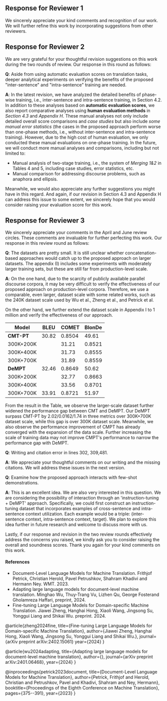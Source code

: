 ## Response for Reviewer 1
We sincerely appreciate your kind comments and recognition of our work. We will further refine this work by incorporating suggestions from other reviewers.

## Response for Reviewer 2

We are very grateful for your thoughtful revision suggestions on this work during the two rounds of review. Our response in this round as follows:

**Q**: Aside from using automatic evaluation scores on translation tasks, deeper analytical experiments on verifying the benefits of the proposed "inter-sentence" and "intra-sentence" training are needed.

**A**: In the latest revision, we have analyzed the detailed benefits of phase-wise training, i.e., inter-sentence and intra-sentence training, in Section 4.2. In addition to these analyses based on **automatic evaluation scores**, we also report comparative analyses using **human evaluation methods** in *Section 4.3* and *Appendix H*. These manual analyses not only include detailed overall score comparisons and *case studies* but also include *some manual error statistics* (the cases in the proposed approach perform worse than one-phase methods, i.e., without inter-sentence and intra-sentence training). However, due to the high cost of human evaluation, we only conducted these manual evaluations on one-phase training. In the future, we will conduct more manual analyses and comparisons, including but not limited to:

- Manual analysis of two-stage training, i.e., the system of *Merging 1&2* in Tables 4 and 5, including case studies, error statistics, etc.
- Manual comparison for addressing discourse problems, such as anaphora and ellipsis.

Meanwhile, we would also appreciate any further suggestions you might have in this regard. And again, if our revision in Section 4.3 and Appendix H can address this issue to some extent, we sincerely hope that you would consider raising your evaluation score for this work. 

## Response for Reviewer 3

We sincerely appreciate your comments in the April and June review circles. These comments are invaluable for further perfecting this work. Our response in this review round as follows:

**Q**: The datasets are pretty small. It is still unclear whether concatenation-based approaches would catch up to the proposed approach on larger datasets. The appendix (I) includes some experiments with moderately larger training sets, but these are still far from production-level scale.

**A**: On the one hand, due to the scarcity of publicly available parallel discourse corpora, it may be very difficult to verify the effectiveness of our proposed approach on production-level corpora. Therefore, we use a comparable, even larger, dataset scale with some related works, such as the 240K dataset scale used by Wu et al., Zheng et al., and Petrick et al.

On the other hand, we further extend the dataset scale in Appendix I to 1 million and verify the effectiveness of our approach.

|  Model | BLEU | COMET | BlonDe |
| --- | --- | --- | --- | 
| **CMT-PT**   | 30.82 | 0.8504 |49.61| 
|  300K+200K|  | 31.21 | 0.8521 |49.88｜
|  300K+400K|  | 31.73 | 0.8555 |50.11｜
|  300K+700K|  | 31.89 | 0.8559 | 50.23 |
| **DeMPT**   | 32.46 | 0.8649 | 50.62 | 
|  300K+200K|  | 32.77 |0.8663 |50.99｜
|  300K+400K|  | 33.56 | 0.8701 |51.47｜
|  300K+700K | 33.91| 0.8721| 51.97|

From the result in the Table, we observe the larger-scale dataset further widened the performance gap between CMT and DeMPT. Our DeMPT surpass CMT-PT by 2.02/0.0162/1.74 in three metrics over 300K+700K dataset scale, while this gap is over 300K dataset scale. Meanwhile, we also observe the performance improvement of CMPT has already converged with the expansion of the data scale. Further increasing the scale of training data may not improve CMPT's performance to narrow the performance gap with DeMPT.

**Q**: Writing and citation error in lines 302, 309,481.

**A**: We appreciate your thoughtful comments on our writing and the missing citations. We will address these issues in the next version.

**Q**: Examine how the proposed approach interacts with few-shot demonstrations.

**A**: This is an excellent idea. We are also very interested in this question. We are considering the possibility of interaction through an 'instruction-tuning + DeMPT' approach. Specifically, we could first construct an instruction-tuning dataset that incorporates examples of cross-sentence and intra-sentence context utilization. Each example would be a triple: (inter-sentence context, intra-sentence context, target). We plan to explore this idea further in future research and welcome to discuss more with us.

Lastly, if our response and revision in the two review rounds effectively address the concerns you raised, we kindly ask you to consider raising the overall and soundness scores. Thank you again for your kind comments on this work.


#### References
- Document-Level Language Models for Machine Translation. Frithjof Petrick, Christian Herold, Pavel Petrushkov, Shahram  Khadivi and Hermann Ney. WMT. 2023.
- Adapting large language models for document-level machine translation. Minghao Wu, Thuy-Trang Vu, Lizhen Qu, George Fosterand Gholamreza Haffari, preprint, 2024.
- Fine-tuning Large Language Models for Domain-specific Machine Translation. Jiawei Zheng, Hanghai Hong, Xiaoli Wang, Jingsong Su, Yonggui Liang and Shikai Wu. preprint. 2024.



@article{zheng2024fine,
  title={Fine-tuning Large Language Models for Domain-specific Machine Translation},
  author={Jiawei Zheng, Hanghai Hong, Xiaoli Wang, Jingsong Su, Yonggui Liang and Shikai Wu.},
  journal={arXiv preprint arXiv:2402.15061}
  year={2024}
}

@article{wu2024adapting,
  title={Adapting large language models for document-level machine translation},
  author={},
  journal={arXiv preprint arXiv:2401.06468},
  year={2024}
}

@inproceedings{petrick2023document,
  title={Document-Level Language Models for Machine Translation},
  author={Petrick, Frithjof and Herold, Christian and Petrushkov, Pavel and Khadivi, Shahram and Ney, Hermann},
  booktitle={Proceedings of the Eighth Conference on Machine Translation},
  pages={375--391},
  year={2023}
}


